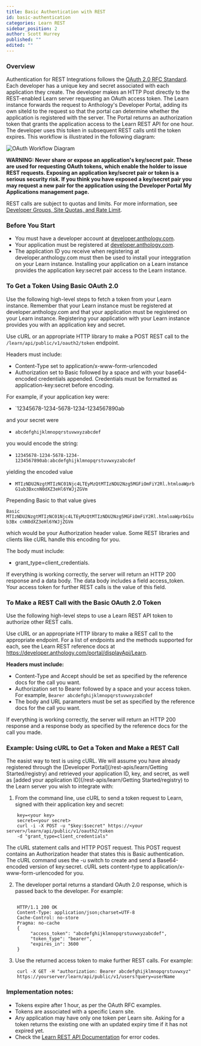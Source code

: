 ```yaml
---
title: Basic Authentication with REST
id: basic-authentication
categories: Learn REST
sidebar_position: 2
author: Scott Hurrey
published: ""
edited: ""
---
```


### Overview

Authentication for REST Integrations follows the [OAuth 2.0 RFC Standard](https://tools.ietf.org/html/rfc6749). Each developer has a unique key and secret associated with each application they create. The developer makes an HTTP Post directly to the REST-enabled Learn server requesting an OAuth access token. The Learn instance forwards the request to Anthology's Developer Portal, adding its own siteId to the request so that the portal can determine whether the application is registered with the server. The Portal returns an authorization token that grants the application access to the Learn REST API for one hour. The developer uses this token in subsequent REST calls until the token expires. This workflow is illustrated in the following diagram:

![OAuth Workflow Diagram](/assets/img/basic-auth-learn.png)

**WARNING: Never share or expose an application's key/secret pair. These are used for requesting OAuth tokens, which enable the holder to issue REST requests. Exposing an application key/secret pair or token is a serious security risk. If you think you have exposed a key/secret pair you may request a new pair for the application using the Developer Portal My Applications management page.**

REST calls are subject to quotas and limits. For more information, see
[Developer Groups, Site Quotas, and Rate Limit](/docs/developer-portal/production-groups-rest-api-and-site-reg-limits.md).

### Before You Start

- You must have a developer account at [developer.anthology.com](https://developer.anthology.com/).
- Your application must be registered at [developer.anthology.com](https://developer.anthology.com/).
- The application ID you receive when registering at developer.anthology.com must then be used to install your integgration on your Learn instance. Installing your application on a Learn instance provides the application key:secret pair access to the Learn instance.

### To Get a Token Using Basic OAuth 2.0

Use the following high-level steps to fetch a token from your Learn instance.
Remember that your Learn instance must be registered at
developer.anthology.com and that your application must be registered on your
Learn instance. Registering your application with your Learn instance provides
you with an application key and secret.

Use cURL or an appropriate HTTP library to make a POST REST call to the
`/learn/api/public/v1/oauth2/token` endpoint.

Headers must include:

- Content-Type set to application/x-www-form-urlencoded
- Authorization set to Basic followed by a space and with your base64-encoded credentials appended. Credentials must be formatted as application-key:secret before encoding.

For example, if your application key were:

- `12345678-1234-5678-1234-1234567890ab

and your secret were

- `abcdefghijklmnopqrstuvwxyzabcdef`

you would encode the string:

- `12345678-1234-5678-1234-1234567890ab:abcdefghijklmnopqrstuvwxyzabcdef`

yielding the encoded value

- `MTIzNDU2NzgtMTIzNC01Njc4LTEyMzQtMTIzNDU2Nzg5MGFiOmFiY2Rl.htmloaWprbG1ub3BxcnN0dXZ3eHl6YWJjZGVm`

Prepending Basic to that value gives

`Basic MTIzNDU2NzgtMTIzNC01Njc4LTEyMzQtMTIzNDU2Nzg5MGFiOmFiY2Rl.htmloaWprbG1ub3Bx cnN0dXZ3eHl6YWJjZGVm`

which would be your Authorization header value. Some REST libraries and
clients like cURL handle this encoding for you.

The body must include:

- grant_type=client_credentials.

If everything is working correctly, the server will return an HTTP 200
response and a data body. The data body includes a field access_token. Your
access token for further REST calls is the value of this field.

### To Make a REST Call with the Basic OAuth 2.0 Token

Use the following high-level steps to use a Learn REST API token to
authorize other REST calls.

Use cURL or an appropriate HTTP library to make a REST call to the appropriate
endpoint. For a list of endpoints and the methods supported for each, see the
Learn REST reference docs at https://developer.anthology.com/portal/displayApi/Learn.

**Headers must include:**

- Content-Type and Accept should be set as specified by the reference docs for the call you want.
- Authorization set to Bearer followed by a space and your access token. For example, `Bearer abcdefghijklmnopqrstuvwxyzabcdef`
- The body and URL parameters must be set as specified by the reference docs for the call you want.

If everything is working correctly, the server will return an HTTP 200
response and a response body as specified by the reference docs for the call
you made.

### Example: Using cURL to Get a Token and Make a REST Call

The easist way to test is using cURL. We will assume you have already
registered through the [Developer Portal](/rest-apis/learn/Getting Started/registry) and
retrieved your application ID, key, and secret, as well as [added your application ID](/rest-apis/learn/Getting Started/registry) to
the Learn server you wish to integrate with:

1. From the command line, use cURL to send a token request to Learn, signed with their application key and secret:

```shell
    key=<your key>
    secret=<your secret>
    curl -i -X POST -u "$key:$secret" https://<your server>/learn/api/public/v1/oauth2/token
    -d "grant_type=client_credentials"
```

The cURL statement calls and HTTP POST request. This POST request contains an
Authorization header that states this is Basic authentication. The cURL
command uses the -u switch to create and send a Base64-encoded version of
key:secret. cURL sets content-type to application/x-www-form-urlencoded for
you.

2. The developer portal returns a standard OAuth 2.0 response, which is passed back to the developer. For example:

```shell

    HTTP/1.1 200 OK
    Content-Type: application/json;charset=UTF-8
    Cache-Control: no-store
    Pragma: no-cache 
    {
         "access_token": "abcdefghijklmnopqrstuvwxyzabcdef",
         "token_type": "bearer",
         "expires_in": 3600
    }
```

3. Use the returned access token to make further REST calls. For example:

```shell
    curl -X GET -H "authorization: Bearer abcdefghijklmnopqrstuvwxyz"
    https://yourserver/learn/api/public/v1/users?query=userName
```

### Implementation notes:

- Tokens expire after 1 hour, as per the OAuth RFC examples.
- Tokens are associated with a specific Learn site.
- Any application may have only one token per Learn site. Asking for a token returns the existing one with an updated expiry time if it has not expired yet.
- Check the [Learn REST API Documentation](https://developer.anthology.com/portal/displayApi/Learn) for error codes.
